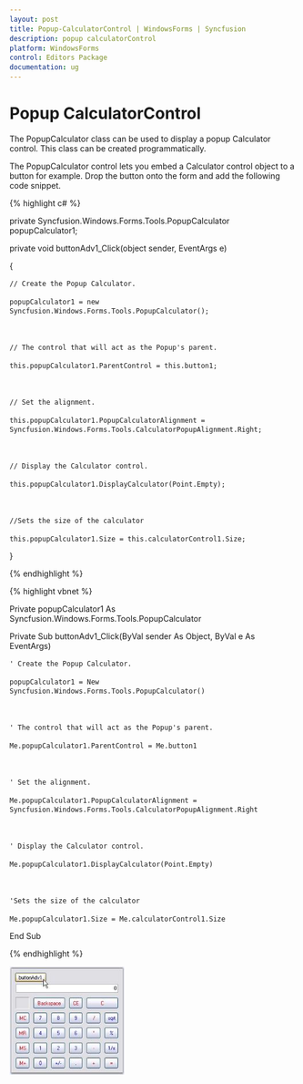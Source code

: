 ```yaml
---
layout: post
title: Popup-CalculatorControl | WindowsForms | Syncfusion
description: popup calculatorControl
platform: WindowsForms
control: Editors Package
documentation: ug
---
```


# Popup CalculatorControl

The PopupCalculator class can be used to display a popup Calculator control. This class can be created programmatically. 

The PopupCalculator control lets you embed a Calculator control object to a button for example. Drop the button onto the form and add the following code snippet.

{% highlight c# %}



private Syncfusion.Windows.Forms.Tools.PopupCalculator popupCalculator1;



private void buttonAdv1_Click(object sender, EventArgs e)

{

    // Create the Popup Calculator.

    popupCalculator1 = new Syncfusion.Windows.Forms.Tools.PopupCalculator();



    // The control that will act as the Popup's parent.

    this.popupCalculator1.ParentControl = this.button1;



    // Set the alignment.

    this.popupCalculator1.PopupCalculatorAlignment = Syncfusion.Windows.Forms.Tools.CalculatorPopupAlignment.Right;



    // Display the Calculator control.

    this.popupCalculator1.DisplayCalculator(Point.Empty);



    //Sets the size of the calculator

    this.popupCalculator1.Size = this.calculatorControl1.Size;

}

{% endhighlight %}

{% highlight vbnet %}



Private popupCalculator1 As Syncfusion.Windows.Forms.Tools.PopupCalculator



Private Sub buttonAdv1_Click(ByVal sender As Object, ByVal e As EventArgs)

    ' Create the Popup Calculator. 

    popupCalculator1 = New Syncfusion.Windows.Forms.Tools.PopupCalculator()



    ' The control that will act as the Popup's parent. 

    Me.popupCalculator1.ParentControl = Me.button1



    ' Set the alignment. 

    Me.popupCalculator1.PopupCalculatorAlignment = Syncfusion.Windows.Forms.Tools.CalculatorPopupAlignment.Right



    ' Display the Calculator control. 

    Me.popupCalculator1.DisplayCalculator(Point.Empty)



    'Sets the size of the calculator 

    Me.popupCalculator1.Size = Me.calculatorControl1.Size

End Sub

{% endhighlight %}

![](Overview_images/Overview_img126.jpeg)